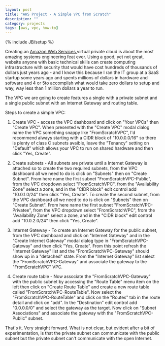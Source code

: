 ```yaml
---
layout: post
title: "AWS Project - A Simple VPC from Scratch"
description: ""
category: projects
tags: [aws, vpc, how-to]
---
```

{% include JB/setup %}

Creating an [Amazon Web Services ](https://aws.amazon.com/) virtual private cloud is about the most amazing systems engineering feat ever. Using a good, yet not great, website anyone with basic technical skills can create computing infrastructure with security that would have cost hundreds of thousands of dollars just years ago - and I know this because I ran the IT group at a SaaS startup some years ago and spents millions of dollars in hardware and software and 4 or 5to accomplish what would take zero dollars to setup and way, way less than 1 million dollars a year to run.

The VPC we are going to create features a single with a private subnet and a single public subnet with an Internet Gateway and routing table.

Steps to create a simple VPC:

1. Create VPC - access the VPC dashboard and click on "Your VPCs" then "Create VPC". When presented with the "Create VPC" modal dialog name the VPC something snappy like "FromScratchVPC", I'd recommend always starting with a CIDR block of "10.0.0.0/16" so there is plenty of class C subnets avaible, leave the "Tenancy" setting on "Default" which allows your VPC to run on shared hardware and then click "Yes, Create".

1. Create subnets - All subnets are private until a Internet Gateway is attached so to create the two required subnets, from the VPC dashboard all we need to do is click on "Subnets" then on "Create Subnet". From here name the first subnet "FromScratchVPC-Public", from the VPC dropdown select "FromScratchVPC", from the "Availability Zone" select a zone, and in the "CIDR block" edit control add "10.0.1.0/24" then click "Yes, Create". To create the second subnet, from the VPC dashboard all we need to do is click on "Subnets" then on "Create Subnet". From here name the first subnet "FromScratchVPC-Privatee", from the VPC dropdown select "FromScratchVPC", from the "Availability Zone" select a zone, and in the "CIDR block" edit control add "10.0.2.0/24" then click "Yes, Create".

1. Internet Gateway - To create an Internet Gateway for the public subnet, from the VPC dashboard and click on "Internet Gateway" and in the "Create Internet Gateway" modal dialog type in "FromScratchVPC-Gateway" and then click "Yes, Create". From this point refresh the "Internet Gateway" list and the "FromScratchVPC-Gateway" should show up in a "detached" state. From the "Internet Gateway" list select the "FromScratchVPC-Gateway" and associate the gateway to the "FromScratchVPC" VPC.

1. Create route table - Now associate the "FromScratchVPC-Gateway" with the public subnet by accessing the "Route Table" menu item on the left then click on "Create Route Table" and create a new route table called "FromScratchVPC-RouteTable". Now select the "FromScratchVPC-RouteTable" and click on the "Routes" tab in the route detail and click on "add". In the "Destination" edit control add "0.0.0.0/0" and select the gateway as the target. Now click on "Subnet Associations" and associate the gateway with the "FromScratchVPC-Public" subnet.

That's it. Very straight forward. What is not clear, but evident after a bit of experimentation, is that the private subnet can communicate with the public subnet but the private subnet can't communicate with the open Internet.
